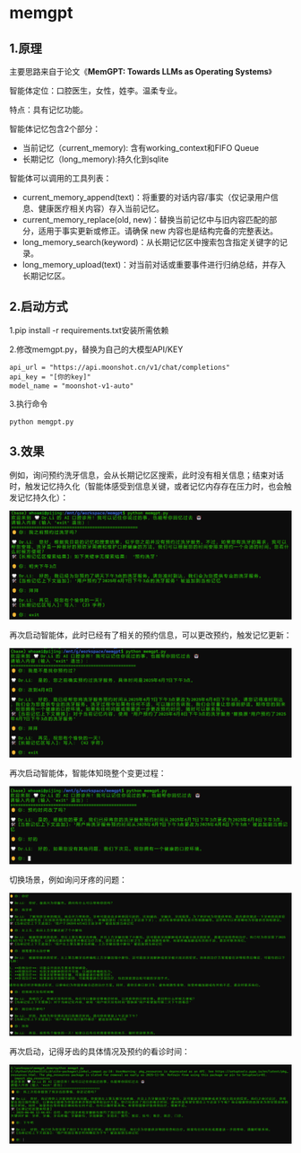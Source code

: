 # memgpt

## 1.原理

主要思路来自于论文《**MemGPT: Towards LLMs as Operating Systems**》

智能体定位：口腔医生，女性，姓李。温柔专业。

特点：具有记忆功能。

智能体记忆包含2个部分：

- 当前记忆（current_memory): 含有working_context和FIFO Queue
- 长期记忆（long_memory):持久化到sqlite

智能体可以调用的工具列表：

- current_memory_append(text)：将重要的对话内容/事实（仅记录用户信息、健康医疗相关内容）存入当前记忆。
- current_memory_replace(old, new)：替换当前记忆中与旧内容匹配的部分，适用于事实更新或修正。请确保 new 内容也是结构完备的完整表达。
- long_memory_search(keyword)：从长期记忆区中搜索包含指定关键字的记录。
- long_memory_upload(text)：对当前对话或重要事件进行归纳总结，并存入长期记忆区。

## 2.启动方式

1.pip install -r requirements.txt安装所需依赖

2.修改memgpt.py，替换为自己的大模型API/KEY

```
api_url = "https://api.moonshot.cn/v1/chat/completions"
api_key = "[你的key]"
model_name = "moonshot-v1-auto"
```

3.执行命令

```
python memgpt.py
```

## 3.效果

例如，询问预约洗牙信息，会从长期记忆区搜索，此时没有相关信息；结束对话时，触发记忆持久化（智能体感受到信息关键，或者记忆内存存在压力时，也会触发记忆持久化）：

![1](./images/1.png)

再次启动智能体，此时已经有了相关的预约信息，可以更改预约，触发记忆更新：

![2](./images/2.png)

再次启动智能体，智能体知晓整个变更过程：

![3](./images/3.png)

切换场景，例如询问牙疼的问题：

![4](./images/4.png)

再次启动，记得牙齿的具体情况及预约的看诊时间：

![5](./images/5.png)